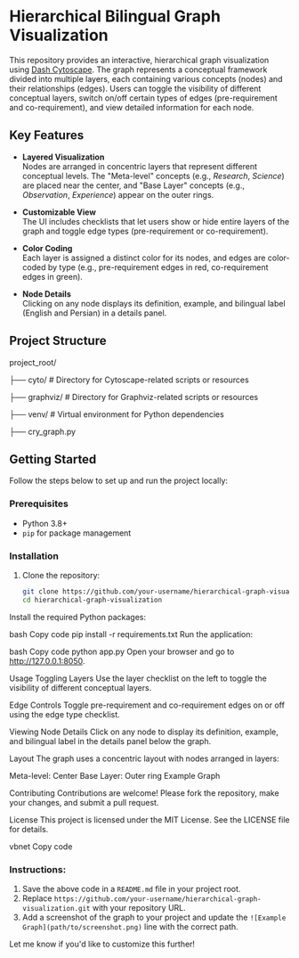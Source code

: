 # Hierarchical Bilingual Graph Visualization

This repository provides an interactive, hierarchical graph visualization using [Dash Cytoscape](https://dash.plotly.com/cytoscape). The graph represents a conceptual framework divided into multiple layers, each containing various concepts (nodes) and their relationships (edges). Users can toggle the visibility of different conceptual layers, switch on/off certain types of edges (pre-requirement and co-requirement), and view detailed information for each node.

## Key Features

- **Layered Visualization**  
  Nodes are arranged in concentric layers that represent different conceptual levels. The "Meta-level" concepts (e.g., *Research*, *Science*) are placed near the center, and "Base Layer" concepts (e.g., *Observation*, *Experience*) appear on the outer rings.

- **Customizable View**  
  The UI includes checklists that let users show or hide entire layers of the graph and toggle edge types (pre-requirement or co-requirement).

- **Color Coding**  
  Each layer is assigned a distinct color for its nodes, and edges are color-coded by type (e.g., pre-requirement edges in red, co-requirement edges in green).

- **Node Details**  
  Clicking on any node displays its definition, example, and bilingual label (English and Persian) in a details panel.

## Project Structure

project_root/

├── cyto/                # Directory for Cytoscape-related scripts or resources

├── graphviz/            # Directory for Graphviz-related scripts or resources

├── venv/                # Virtual environment for Python dependencies

├── cry_graph.py 

## Getting Started

Follow the steps below to set up and run the project locally:

### Prerequisites

- Python 3.8+
- `pip` for package management

### Installation

1. Clone the repository:

   ```bash
   git clone https://github.com/your-username/hierarchical-graph-visualization.git
   cd hierarchical-graph-visualization
Install the required Python packages:

bash
Copy code
pip install -r requirements.txt
Run the application:

bash
Copy code
python app.py
Open your browser and go to http://127.0.0.1:8050.

Usage
Toggling Layers
Use the layer checklist on the left to toggle the visibility of different conceptual layers.

Edge Controls
Toggle pre-requirement and co-requirement edges on or off using the edge type checklist.

Viewing Node Details
Click on any node to display its definition, example, and bilingual label in the details panel below the graph.

Layout
The graph uses a concentric layout with nodes arranged in layers:

Meta-level: Center
Base Layer: Outer ring
Example Graph

Contributing
Contributions are welcome! Please fork the repository, make your changes, and submit a pull request.

License
This project is licensed under the MIT License. See the LICENSE file for details.

vbnet
Copy code

### Instructions:

1. Save the above code in a `README.md` file in your project root.
2. Replace `https://github.com/your-username/hierarchical-graph-visualization.git` with your repository URL.
3. Add a screenshot of the graph to your project and update the `![Example Graph](path/to/screenshot.png)` line with the correct path. 

Let me know if you'd like to customize this further!
